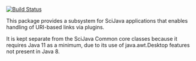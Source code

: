 [![Build Status](https://github.com/scijava/scijava-links/actions/workflows/build.yml/badge.svg)](https://github.com/scijava/scijava-links/actions/workflows/build.yml)

This package provides a subsystem for SciJava applications
that enables handling of URI-based links via plugins.

It is kept separate from the SciJava Common core classes
because it requires Java 11 as a minimum, due to its use
of java.awt.Desktop features not present in Java 8.
